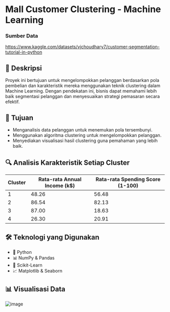 # Mall Customer Clustering - Machine Learning

### Sumber Data
https://www.kaggle.com/datasets/vjchoudhary7/customer-segmentation-tutorial-in-python

## 📌 Deskripsi
Proyek ini bertujuan untuk mengelompokkan pelanggan berdasarkan pola pembelian dan karakteristik mereka menggunakan teknik clustering dalam Machine Learning. Dengan pendekatan ini, bisnis dapat memahami lebih baik segmentasi pelanggan dan menyesuaikan strategi pemasaran secara efektif.

## 🎯 Tujuan
- Menganalisis data pelanggan untuk menemukan pola tersembunyi.
- Menggunakan algoritma clustering untuk mengelompokkan pelanggan.
- Menyediakan visualisasi hasil clustering guna pemahaman yang lebih baik.

## 🔍 Analisis Karakteristik Setiap Cluster
| Cluster | Rata-rata Annual Income (k$) | Rata-rata Spending Score (1-100) |
|---------|-----------------------------|---------------------------------|
| 1       | 48.26                        | 56.48                           |
| 2       | 86.54                        | 82.13                           |
| 3       | 87.00                        | 18.63                           |
| 4       | 26.30                        | 20.91      

## 🛠 Teknologi yang Digunakan
- 🐍 Python
- 📊 NumPy & Pandas
- 🤖 Scikit-Learn
- 📈 Matplotlib & Seaborn

## 📊 Visualisasi Data
![image](https://github.com/user-attachments/assets/15eaa3db-a1d8-478b-b4d2-36206e4ab049)
